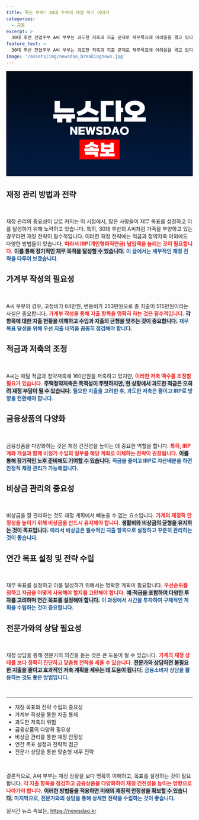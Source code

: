 ```yaml
---
title: 목돈 부재! 30대 주부의 재정 위기 이야기
categories:
  - 금융
excerpt: >
  30대 후반 전업주부 A씨 부부는 과도한 저축과 지출 문제로 재무목표에 어려움을 겪고 있다. 지속 가능한 재정 관리를 위해 IRP 납입액을 늘리고 적금을 줄여야 한다는 전문가 조언이 긴급히 요구된다.
feature_text: >
  30대 후반 전업주부 A씨 부부는 과도한 저축과 지출 문제로 재무목표에 어려움을 겪고 있다. 지속 가능한 재정 관리를 위해 IRP 납입액을 늘리고 적금을 줄여야 한다는 전문가 조언이 긴급히 요구된다.
image: '/assets/img/newsdao_breakingnews.jpg'
---
```


<p><img src="/assets/img/newsdao_breakingnews.jpg" alt="firstkoreanews 속보" /></p>

<h2 data-ke-size="size26">재정 관리 방법과 전략</h2>

<p data-ke-size="size16">&nbsp;</p>

<p data-ke-size="size16">재정 관리의 중요성이 날로 커지는 이 시점에서, 많은 사람들이 재무 목표를 설정하고 이를 달성하기 위해 노력하고 있습니다. 특히, 30대 후반의 A씨처럼 가족을 부양하고 있는 경우라면 재정 전략이 필수적입니다. 이러한 재정 전략에는 적금과 청약저축 이외에도 다양한 방법들이 있습니다. <b><span style="color: #ee2323;">따라서 IRP(개인형퇴직연금) 납입액을 늘리는 것이 필요합니다.</span></b> <b><span style="background-color: #21538527;">이를 통해 장기적인 재무 목적을 달성할 수 있습니다.</span></b> <b><span style="color: #1a5490;">이 글에서는 세부적인 재정 전략을 다루어 보겠습니다.</span></b></p>

<h2 data-ke-size="size26">가계부 작성의 필요성</h2>

<p data-ke-size="size16">&nbsp;</p>

<p data-ke-size="size16">A씨 부부의 경우, 고정비가 64만원, 변동비가 253만원으로 총 지출이 515만원이라는 사실은 중요합니다. <b><span style="color: #ee2323;">가계부 작성을 통해 지출 항목을 명확히 하는 것은 필수적입니다.</span></b> <b><span style="background-color: #21538527;">각 항목에 대한 지출 현황을 이해하고 수입과 지출의 균형을 맞추는 것이 중요합니다.</span></b> <b><span style="color: #1a5490;">재무목표 달성을 위해 우선 지출 내역을 꼼꼼히 점검해야 합니다.</span></b></p>

<h2 data-ke-size="size26">적금과 저축의 조정</h2>

<p data-ke-size="size16">&nbsp;</p>

<p data-ke-size="size16">A씨는 매달 적금과 청약저축에 160만원을 저축하고 있지만, <b><span style="color: #ee2323;">이러한 저축 액수를 조정할 필요가 있습니다.</span></b> <b><span style="background-color: #21538527;">주택청약저축은 목적성이 뚜렷하지만, 현 상황에서 과도한 적금은 오히려 재정 부담이 될 수 있습니다.</span></b> <b><span style="color: #1a5490;">필요한 지출을 고려한 후, 과도한 저축은 줄이고 IRP로 방향을 전환해야 합니다.</span></b></p>

<h2 data-ke-size="size26">금융상품의 다양화</h2>

<p data-ke-size="size16">&nbsp;</p>

<p data-ke-size="size16">금융상품을 다양화하는 것은 재정 건전성을 높이는 데 중요한 역할을 합니다. <b><span style="color: #ee2323;">특히, IRP 계좌 개설과 함께 비정기 수입의 일부를 해당 계좌로 이체하는 전략이 권장됩니다.</span></b> <b><span style="background-color: #21538527;">이를 통해 장기적인 노후 준비에도 기여할 수 있습니다.</span></b> <b><span style="color: #1a5490;">적금을 줄이고 IRP로 자산배분을 하면 안정적 재정 관리가 가능해집니다.</span></b></p>

<h2 data-ke-size="size26">비상금 관리의 중요성</h2>

<p data-ke-size="size16">&nbsp;</p>

<p data-ke-size="size16">비상금을 잘 관리하는 것도 재정 계획에서 빼놓을 수 없는 요소입니다. <b><span style="color: #ee2323;">가계의 재정적 안정성을 높이기 위해 비상금을 반드시 유지해야 합니다.</span></b> <b><span style="background-color: #21538527;">생활비와 비상금의 균형을 유지하는 것이 목표입니다.</span></b> <b><span style="color: #1a5490;">따라서 비상금은 필수적인 지출 항목으로 설정하고 꾸준히 관리하는 것이 좋습니다.</span></b></p>

<h2 data-ke-size="size26">연간 목표 설정 및 전략 수립</h2>

<p data-ke-size="size16">&nbsp;</p>

<p data-ke-size="size16">재무 목표를 설정하고 이를 달성하기 위해서는 명확한 계획이 필요합니다. <b><span style="color: #ee2323;">우선순위를 정하고 자금을 어떻게 사용해야 할지를 고민해야 합니다.</span></b> <b><span style="background-color: #21538527;">예·적금을 포함하여 다양한 투자를 고려하며 연간 목표를 설정해야 합니다.</span></b> <b><span style="color: #1a5490;">이 과정에서 시간을 투자하여 구체적인 계획을 수립하는 것이 중요합니다.</span></b></p>

<h2 data-ke-size="size26">전문가와의 상담 필요성</h2>

<p data-ke-size="size16">&nbsp;</p>

<p data-ke-size="size16">재정 상담을 통해 전문가의 의견을 듣는 것은 큰 도움이 될 수 있습니다. <b><span style="color: #ee2323;">가계의 재정 상태를 보다 정확히 진단하고 맞춤형 전략을 세울 수 있습니다.</span></b> <b><span style="background-color: #21538527;">전문가와 상담하면 불필요한 지출을 줄이고 효과적인 저축 계획을 세우는 데 도움이 됩니다.</span></b> <b><span style="color: #1a5490;">금융소비자 상담을 활용하는 것도 좋은 방법입니다.</span></b></p>

<p data-ke-size="size16">&nbsp;</p>

<hr />

<ul>
    <li>재정 목표와 전략 수립의 중요성</li>
    <li>가계부 작성을 통한 지출 통제</li>
    <li>과도한 저축의 위험</li>
    <li>금융상품의 다양화 필요성</li>
    <li>비상금 관리를 통한 재정 안정성</li>
    <li>연간 목표 설정과 전략적 접근</li>
    <li>전문가 상담을 통한 맞춤형 재무 전략</li>
</ul>

<p data-ke-size="size16">&nbsp;</p> 

<p data-ke-size="size16">결론적으로, A씨 부부는 재정 상황을 보다 명확히 이해하고, 목표를 설정하는 것이 필요합니다. <b><span style="color: #ee2323;">각 지출 항목을 점검하고 금융상품을 다양화하여 재정 건전성을 높이는 방향으로 나아가야 합니다.</span></b> <b><span style="background-color: #21538527;">이러한 방법들을 적용하면 미래의 재정적 안정성을 확보할 수 있습니다.</span></b> <b><span style="color: #1a5490;">마지막으로, 전문가와의 상담을 통해 상세한 전략을 수립하는 것이 좋습니다.</span></b></p>
실시간 뉴스 속보는, <a href="https://newsdao.kr" rel="dofollow">https://newsdao.kr</a>


